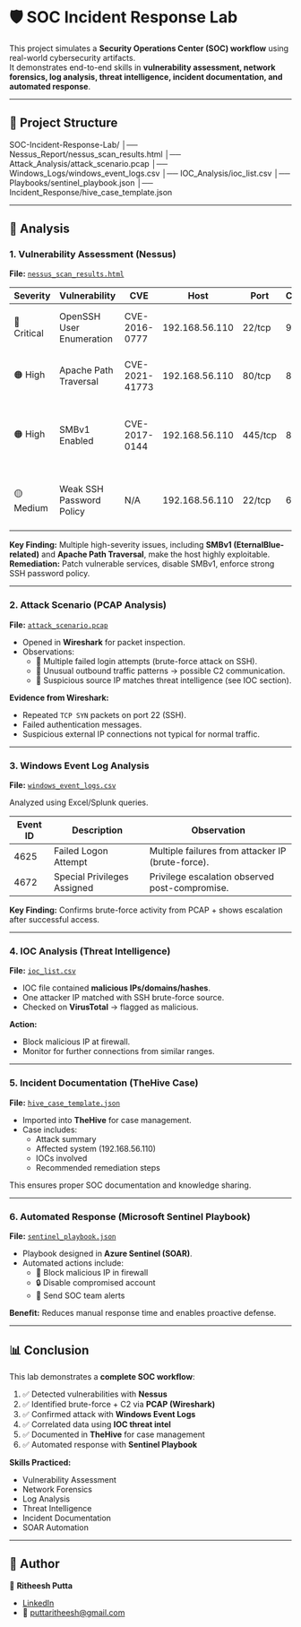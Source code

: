 # 🛡️ SOC Incident Response Lab  

This project simulates a **Security Operations Center (SOC) workflow** using real-world cybersecurity artifacts.  
It demonstrates end-to-end skills in **vulnerability assessment, network forensics, log analysis, threat intelligence, incident documentation, and automated response**.  

---

## 📂 Project Structure  

SOC-Incident-Response-Lab/
│── Nessus_Report/nessus_scan_results.html
│── Attack_Analysis/attack_scenario.pcap
│── Windows_Logs/windows_event_logs.csv
│── IOC_Analysis/ioc_list.csv
│── Playbooks/sentinel_playbook.json
│── Incident_Response/hive_case_template.json


---

## 🔎 Analysis  

### 1. Vulnerability Assessment (Nessus)  
**File:** [`nessus_scan_results.html`](./Nessus_Report/nessus_scan_results.html)  

| Severity   | Vulnerability              | CVE            | Host            | Port    | CVSS | Description |
|------------|----------------------------|----------------|-----------------|---------|------|-------------|
| 🔴 Critical | OpenSSH User Enumeration   | CVE-2016-0777  | 192.168.56.110  | 22/tcp  | 9.1  | Info disclosure vulnerability in OpenSSH |
| 🟠 High    | Apache Path Traversal       | CVE-2021-41773 | 192.168.56.110  | 80/tcp  | 8.1  | Allows path traversal on Apache server |
| 🟠 High    | SMBv1 Enabled               | CVE-2017-0144  | 192.168.56.110  | 445/tcp | 8.3  | SMBv1 protocol enabled (EternalBlue exploit possible) |
| 🟡 Medium  | Weak SSH Password Policy    | N/A            | 192.168.56.110  | 22/tcp  | 6.5  | Weak password configuration on SSH service |

**Key Finding:** Multiple high-severity issues, including **SMBv1 (EternalBlue-related)** and **Apache Path Traversal**, make the host highly exploitable.  
**Remediation:** Patch vulnerable services, disable SMBv1, enforce strong SSH password policy.  

---

### 2. Attack Scenario (PCAP Analysis)  
**File:** [`attack_scenario.pcap`](./Attack_Analysis/attack_scenario.pcap)  

- Opened in **Wireshark** for packet inspection.  
- Observations:  
  - 📌 Multiple failed login attempts (brute-force attack on SSH).  
  - 📌 Unusual outbound traffic patterns → possible C2 communication.  
  - 📌 Suspicious source IP matches threat intelligence (see IOC section).  

**Evidence from Wireshark:**  
- Repeated `TCP SYN` packets on port 22 (SSH).  
- Failed authentication messages.  
- Suspicious external IP connections not typical for normal traffic.  

---

### 3. Windows Event Log Analysis  
**File:** [`windows_event_logs.csv`](./Windows_Logs/windows_event_logs.csv)  

Analyzed using Excel/Splunk queries.  

| Event ID | Description | Observation |
|----------|-------------|-------------|
| 4625 | Failed Logon Attempt | Multiple failures from attacker IP (brute-force). |
| 4672 | Special Privileges Assigned | Privilege escalation observed post-compromise. |

**Key Finding:** Confirms brute-force activity from PCAP + shows escalation after successful access.  

---

### 4. IOC Analysis (Threat Intelligence)  
**File:** [`ioc_list.csv`](./IOC_Analysis/ioc_list.csv)  

- IOC file contained **malicious IPs/domains/hashes**.  
- One attacker IP matched with SSH brute-force source.  
- Checked on **VirusTotal** → flagged as malicious.  

**Action:**  
- Block malicious IP at firewall.  
- Monitor for further connections from similar ranges.  

---

### 5. Incident Documentation (TheHive Case)  
**File:** [`hive_case_template.json`](./Incident_Response/hive_case_template.json)  

- Imported into **TheHive** for case management.  
- Case includes:  
  - Attack summary  
  - Affected system (192.168.56.110)  
  - IOCs involved  
  - Recommended remediation steps  

This ensures proper SOC documentation and knowledge sharing.  

---

### 6. Automated Response (Microsoft Sentinel Playbook)  
**File:** [`sentinel_playbook.json`](./Playbooks/sentinel_playbook.json)  

- Playbook designed in **Azure Sentinel (SOAR)**.  
- Automated actions include:  
  - 🚫 Block malicious IP in firewall  
  - 🔒 Disable compromised account  
  - 📢 Send SOC team alerts  

**Benefit:** Reduces manual response time and enables proactive defense.  

---

## 📊 Conclusion  

This lab demonstrates a **complete SOC workflow**:  

1. ✅ Detected vulnerabilities with **Nessus**  
2. ✅ Identified brute-force + C2 via **PCAP (Wireshark)**  
3. ✅ Confirmed attack with **Windows Event Logs**  
4. ✅ Correlated data using **IOC threat intel**  
5. ✅ Documented in **TheHive** for case management  
6. ✅ Automated response with **Sentinel Playbook**  

**Skills Practiced:**  
- Vulnerability Assessment  
- Network Forensics  
- Log Analysis  
- Threat Intelligence  
- Incident Documentation  
- SOAR Automation  

---

## 📌 Author  
👤 **Ritheesh Putta**  
- [LinkedIn](https://www.linkedin.com/in/ritheeshputta)  
- 📧 puttaritheesh@gmail.com  
